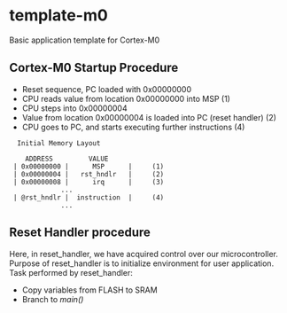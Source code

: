 # template-m0
Basic application template for Cortex-M0 


## Cortex-M0 Startup Procedure
  * Reset sequence, PC loaded with 0x00000000        
  * CPU reads value from location 0x00000000 into MSP (1)
  * CPU steps into 0x00000004
  * Value from location 0x00000004 is loaded into PC (reset handler) (2)
  * CPU goes to PC, and starts executing further instructions (4)
  
```
  Initial Memory Layout
  
    ADDRESS         VALUE
 | 0x00000000 |      MSP      |     (1)
 | 0x00000004 |   rst_hndlr   |     (2)
 | 0x00000008 |      irq      |     (3)
             ...
 | @rst_hndlr |  instruction  |     (4)
             ...
```


## Reset Handler procedure
 Here, in reset_handler, we have acquired control over our microcontroller. Purpose of reset_handler is to initialize environment for user application. Task performed by reset_handler:
 * Copy variables from FLASH to SRAM
 * Branch to *main()*
